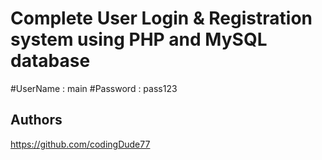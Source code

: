 # Complete User Login & Registration system using PHP and MySQL database

#UserName : main
#Password : pass123

## Authors

https://github.com/codingDude77
